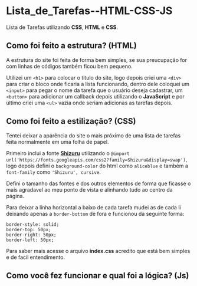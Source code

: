 # Lista_de_Tarefas--HTML-CSS-JS
Lista de Tarefas utilizando  **CSS**, **HTML** e **CSS**.

## Como foi feito a estrutura? (HTML) ##

A estrutura do site foi feita de forma bem simples, se sua preucupação for com linhas de códigos também ficou bem pequeno.

Utilizei um `<h1>` para colocar o titulo do site, logo depois criei uma `<div>` para criar o bloco onde ficaria a lista funcionando, dentro dele coloquei um `<input>` para pegar o nome da tarefa que o usuário deseja cadastrar, um `<button>` para adicionar um callback depois utilizando o **JavaScript** e por último criei uma `<ul>` vazia onde seriam adicionas as tarefas depois.

## Como foi feito a estilização? (CSS) ##

Tentei deixar a aparência do site o mais próximo de uma lista de tarefas feita normalmente em uma folha de papel. 

Primeiro inclui a fonte [**Shizuru**](https://fonts.google.com/specimen/Shizuru?query=Shizuru) utilizando o `@import url('https://fonts.googleapis.com/css2?family=Shizuru&display=swap')`, logo depois defini o `background-color` do html como `aliceblue` e também a `font-family` como `'Shizuru', cursive`.

Defini o tamanho das fontes e dos outros elementos de forma que ficasse o mais agradavel ao meu ponto de vista e alinhando tudo ao centro da página.

Para deixar a linha horizontal a baixo de cada tarefa mudei as de cada li deixando apenas a `border-bottom` de fora e funcionou da seguinte forma:

```
border-style: solid;
border-top: 50px;
border-right: 50px;
border-left: 50px;
```

Para saber mais acesse o arquivo **index.css** acredito que está bem simples e de facil entendimento.

## Como você fez funcionar e qual foi a lógica? (Js) ##




